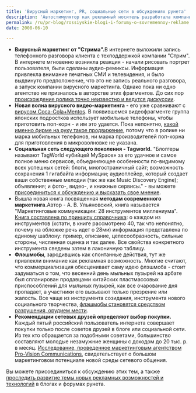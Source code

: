 ```yaml
---
title: 'Вирусный маркетинг, PR, социальные сети в обсуждениях рунета'
description: 'Автостимулятор как рекламный носитель разработала компания BMW и 10Tacle Studios. Игра распространяется бесплатно, и пользователи уже оценили хорошую графику. Но, поскольку продукт рекламный - в игре присутствует только одна машина, BMW M3 Challenge.'
permalink: /ru/pr-blog/rossiyskie-blogi-i-forumy-o-sovremennoy-reklame
date: 2008-06-10

---
```

<ul>
<li><strong>Вирусный маркетинг от "Стрима".</strong>В интернете выложили запись телефонного разговора клиента с техподдержкой компании "Стрим". В интернете мгновенно возникла реакция - начали рисовать портрет пользователя, были сделаны аудио-ремиксы. Информация привлекла внимание печатных СМИ и телевидения, и было выдвинуто предположение, что это не запись реального разговора, а запуск компании вирусного маркетинга. Однако пока ни одно агентство не призналось в авторстве этих фрагментов.  До сих пор <a href="https://fotojaber.ru/news/post79.html">происхождение ролика точно неизвестно и ведутся дискуссии</a>.</li>
<li><strong>Новая волна вирусного видео-маркетинга</strong> - его уже сравнивают с <a href="/ru/pr-blog/coca-cola-mentos-geyzer">вирусом Coca-Cola+Mentos</a>.  В появившемся видеофрагменте группа японских подростков использует мобильные телефоны, чтобы приготовить поп-корн - и им это удается. Пока непонятно, <a href="https://virusok.ru/?p=192#comments">какой именно фирме на руку такое продвижение</a>, потому что в ролике ни марка мобильных телефонов, ни марка производителей поп-корна для приготовления в микроволновке не указана.</li>
<li><strong>Социальная сеть следующего поколения - Tagworld.</strong> "Блоггеры называют TagWorld «убийцей MySpace» за его удачное и самое полное меню сервисов, объединяющее особенности по-видимому всех успешных сетей: блоги, многостраничный сайт; возможность сохранения 1 гигабайта информации; аудиоплейер, который создает ваши собственные мелодии (так же как Music Discovery Engine); объявления; и фото-, видео-, и книжные сервисы." - вы можете <a href="https://www.adme.ru/internet/2006/06/13/6741/">присоединиться к обсуждению и высказать свое мнение</a>. </li>
<li>Вышла новая книга посвященная<strong> методам современного маркетинга.</strong>Автор -  А. В. Ульяновский, книга называется "Маркетинговые коммуникации: 28 инструментов миллениума". <a href="https://andrey-misyuk.livejournal.com/46850.html">Книга составлена по принципу справочника</a>: о каждом из инструментов (кстати, в книге рассмотрено 40, так что непонятно, почему на обложке речь идет о 28ми) информация представлена по единому шаблону: пример, описание, целесообразность, сильные стороны, численная оценка и так далее. Все свойства конкретного инструмента сведены затем в лаконичную таблицу. </li>
<li><strong>Флэшмобы</strong>, зародившись как спонтанные действия, тут же привлекли внимание как рекламная возможность. Многие считают, что коммерциализация обесценивает саму идею флэшмоба - стоит задуматься о том, что весенний день мыльных пузырей на арбате был спланирован продавцами китайских пластмассовых приспособлений для мыльных пузырей, как все очарование дня пропадает, а участники его вызывают только презрение или жалость. Все чаще из инструмента созидания, инструмента нового социального творчества, <a href="https://uncle-doc.livejournal.com/43077.html">флэшмобы становятся средством разрушения, орудием мести</a>.</li>
<li><strong>Рекомендации сетевых друзей определяют выбор покупки.</strong> Каждый пятый российский пользователь интернета совершает покупки только после советов друзей в блоге или социальной сети. Из тех кто обращается за подобными советами, большинство составляют молодые незамужние женщины с доходом до 20 тыс. р. в месяц.  <a href="https://www.marketing-and-advertising-internet.info/go/?https://www.rb.ru/topstory/business/2008/06/06/233012.html">Исследование, проведенное маркетинговым агентством Pro-Vision Communications</a>, свидетельствует о большом маркетинговом потенциале новой среды сетевого общения.  </li>
</ul>


Вы можете присоединиться к обсуждению этих тем, а также <a href="/ru/pr-blog/review/2008/22-05">проследить развитие темы новых рекламных возможностей и технологий</a> в блогах и форумах рунета.

